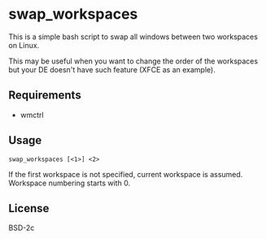 # swap_workspaces

This is a simple bash script to swap all windows between two workspaces on Linux.

This may be useful when you want to change the order of the workspaces but your
DE doesn't have such feature (XFCE as an example).

## Requirements

* wmctrl

## Usage

	swap_workspaces [<1>] <2>

If the first workspace is not specified, current workspace is assumed.
Workspace numbering starts with 0.

## License

BSD-2c
